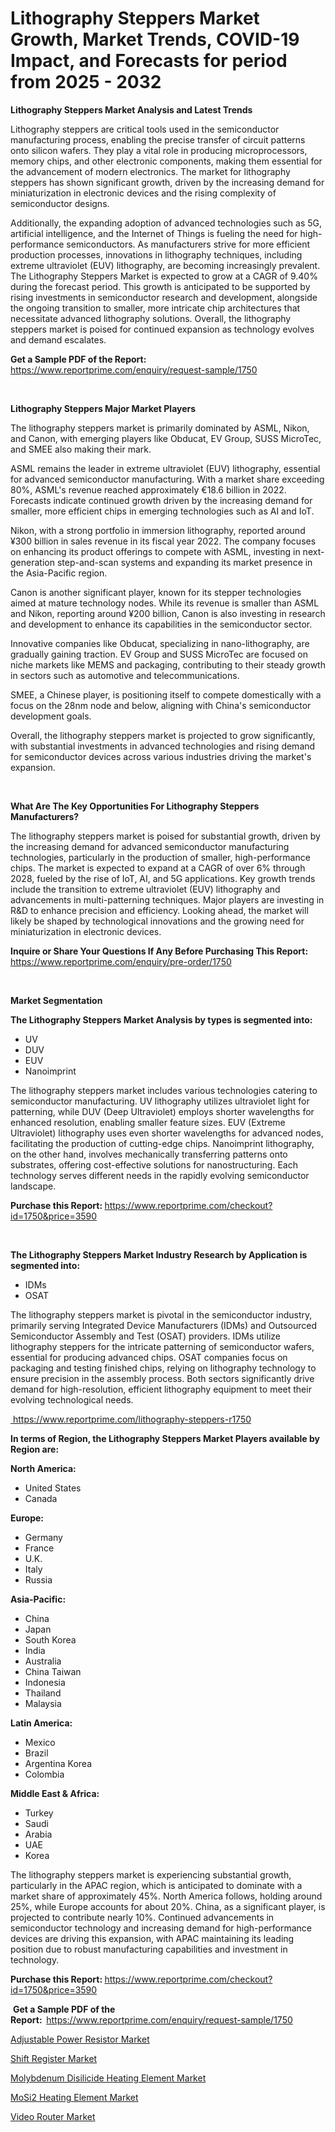 <p><h1>Lithography Steppers Market Growth, Market Trends, COVID-19 Impact, and Forecasts for period from 2025 - 2032</h1></p><p><strong>Lithography Steppers Market Analysis and Latest Trends</strong></p>
<p><p>Lithography steppers are critical tools used in the semiconductor manufacturing process, enabling the precise transfer of circuit patterns onto silicon wafers. They play a vital role in producing microprocessors, memory chips, and other electronic components, making them essential for the advancement of modern electronics. The market for lithography steppers has shown significant growth, driven by the increasing demand for miniaturization in electronic devices and the rising complexity of semiconductor designs. </p><p>Additionally, the expanding adoption of advanced technologies such as 5G, artificial intelligence, and the Internet of Things is fueling the need for high-performance semiconductors. As manufacturers strive for more efficient production processes, innovations in lithography techniques, including extreme ultraviolet (EUV) lithography, are becoming increasingly prevalent. The Lithography Steppers Market is expected to grow at a CAGR of 9.40% during the forecast period. This growth is anticipated to be supported by rising investments in semiconductor research and development, alongside the ongoing transition to smaller, more intricate chip architectures that necessitate advanced lithography solutions. Overall, the lithography steppers market is poised for continued expansion as technology evolves and demand escalates.</p></p>
<p><strong>Get a Sample PDF of the Report:&nbsp;</strong> <a href="https://www.reportprime.com/enquiry/request-sample/1750?utm_campaign=1877&utm_medium=2&utm_source=Github&utm_content=ia&utm_term=18032025&utm_id=lithography-steppers">https://www.reportprime.com/enquiry/request-sample/1750</a></p>
<p>&nbsp;</p>
<p><strong>Lithography Steppers Major Market Players</strong></p>
<p><p>The lithography steppers market is primarily dominated by ASML, Nikon, and Canon, with emerging players like Obducat, EV Group, SUSS MicroTec, and SMEE also making their mark. </p><p>ASML remains the leader in extreme ultraviolet (EUV) lithography, essential for advanced semiconductor manufacturing. With a market share exceeding 80%, ASML's revenue reached approximately €18.6 billion in 2022. Forecasts indicate continued growth driven by the increasing demand for smaller, more efficient chips in emerging technologies such as AI and IoT.</p><p>Nikon, with a strong portfolio in immersion lithography, reported around ¥300 billion in sales revenue in its fiscal year 2022. The company focuses on enhancing its product offerings to compete with ASML, investing in next-generation step-and-scan systems and expanding its market presence in the Asia-Pacific region.</p><p>Canon is another significant player, known for its stepper technologies aimed at mature technology nodes. While its revenue is smaller than ASML and Nikon, reporting around ¥200 billion, Canon is also investing in research and development to enhance its capabilities in the semiconductor sector.</p><p>Innovative companies like Obducat, specializing in nano-lithography, are gradually gaining traction. EV Group and SUSS MicroTec are focused on niche markets like MEMS and packaging, contributing to their steady growth in sectors such as automotive and telecommunications. </p><p>SMEE, a Chinese player, is positioning itself to compete domestically with a focus on the 28nm node and below, aligning with China's semiconductor development goals. </p><p>Overall, the lithography steppers market is projected to grow significantly, with substantial investments in advanced technologies and rising demand for semiconductor devices across various industries driving the market's expansion.</p></p>
<p>&nbsp;</p>
<p><strong>What Are The Key Opportunities For Lithography Steppers Manufacturers?</strong></p>
<p><p>The lithography steppers market is poised for substantial growth, driven by the increasing demand for advanced semiconductor manufacturing technologies, particularly in the production of smaller, high-performance chips. The market is expected to expand at a CAGR of over 6% through 2028, fueled by the rise of IoT, AI, and 5G applications. Key growth trends include the transition to extreme ultraviolet (EUV) lithography and advancements in multi-patterning techniques. Major players are investing in R&D to enhance precision and efficiency. Looking ahead, the market will likely be shaped by technological innovations and the growing need for miniaturization in electronic devices.</p></p>
<p><strong>Inquire or Share Your Questions If Any Before Purchasing This Report:</strong> <a href="https://www.reportprime.com/enquiry/pre-order/1750?utm_campaign=1877&utm_medium=2&utm_source=Github&utm_content=ia&utm_term=18032025&utm_id=lithography-steppers">https://www.reportprime.com/enquiry/pre-order/1750</a></p>
<p>&nbsp;</p>
<p><strong>Market Segmentation</strong></p>
<p><strong>The Lithography Steppers Market Analysis by types is segmented into:</strong></p>
<p><ul><li>UV</li><li>DUV</li><li>EUV</li><li>Nanoimprint</li></ul></p>
<p><p>The lithography steppers market includes various technologies catering to semiconductor manufacturing. UV lithography utilizes ultraviolet light for patterning, while DUV (Deep Ultraviolet) employs shorter wavelengths for enhanced resolution, enabling smaller feature sizes. EUV (Extreme Ultraviolet) lithography uses even shorter wavelengths for advanced nodes, facilitating the production of cutting-edge chips. Nanoimprint lithography, on the other hand, involves mechanically transferring patterns onto substrates, offering cost-effective solutions for nanostructuring. Each technology serves different needs in the rapidly evolving semiconductor landscape.</p></p>
<p><strong>Purchase this Report:&nbsp;</strong><a href="https://www.reportprime.com/checkout?id=1750&price=3590&utm_campaign=1877&utm_medium=2&utm_source=Github&utm_content=ia&utm_term=18032025&utm_id=lithography-steppers">https://www.reportprime.com/checkout?id=1750&price=3590</a></p>
<p>&nbsp;</p>
<p><strong>The Lithography Steppers Market Industry Research by Application is segmented into:</strong></p>
<p><ul><li>IDMs</li><li>OSAT</li></ul></p>
<p><p>The lithography steppers market is pivotal in the semiconductor industry, primarily serving Integrated Device Manufacturers (IDMs) and Outsourced Semiconductor Assembly and Test (OSAT) providers. IDMs utilize lithography steppers for the intricate patterning of semiconductor wafers, essential for producing advanced chips. OSAT companies focus on packaging and testing finished chips, relying on lithography technology to ensure precision in the assembly process. Both sectors significantly drive demand for high-resolution, efficient lithography equipment to meet their evolving technological needs.</p></p>
<p><a href="https://www.reportprime.com/lithography-steppers-r1750?utm_campaign=1877&utm_medium=2&utm_source=Github&utm_content=ia&utm_term=18032025&utm_id=lithography-steppers">&nbsp;https://www.reportprime.com/lithography-steppers-r1750</a></p>
<p><strong>In terms of Region, the Lithography Steppers Market Players available by Region are:</strong></p>
<p>
    <p> <strong> North America: </strong>
        <ul>
            <li>United States</li>
            <li>Canada</li>
        </ul>
        </p> 
    <p> <strong> Europe: </strong>
        <ul>
            <li>Germany</li>
            <li>France</li>
            <li>U.K.</li>
            <li>Italy</li>
            <li>Russia</li>
        </ul>
        </p> 
    <p> <strong> Asia-Pacific: </strong>
        <ul>
            <li>China</li>
            <li>Japan</li>
            <li>South Korea</li>
            <li>India</li>
            <li>Australia</li>
            <li>China Taiwan</li>
            <li>Indonesia</li>
            <li>Thailand</li>
            <li>Malaysia</li>
        </ul>
        </p> 
    <p> <strong> Latin America: </strong>
        <ul>
            <li>Mexico</li>
            <li>Brazil</li>
            <li>Argentina Korea</li>
            <li>Colombia</li>
        </ul>
        </p> 
    <p> <strong> Middle East & Africa: </strong>
        <ul>
            <li>Turkey</li>
            <li>Saudi</li>
            <li>Arabia</li>
            <li>UAE</li>
            <li>Korea</li>
        </ul>
    </p>
    </p>
<p><p>The lithography steppers market is experiencing substantial growth, particularly in the APAC region, which is anticipated to dominate with a market share of approximately 45%. North America follows, holding around 25%, while Europe accounts for about 20%. China, as a significant player, is projected to contribute nearly 10%. Continued advancements in semiconductor technology and increasing demand for high-performance devices are driving this expansion, with APAC maintaining its leading position due to robust manufacturing capabilities and investment in technology.</p></p>
<p><strong>Purchase this Report: </strong><a href="https://www.reportprime.com/checkout?id=1750&price=3590&utm_campaign=1877&utm_medium=2&utm_source=Github&utm_content=ia&utm_term=18032025&utm_id=lithography-steppers">https://www.reportprime.com/checkout?id=1750&price=3590</a></p>
<p>&nbsp;<strong>Get a Sample PDF of the Report:&nbsp;&nbsp;</strong><a href="https://www.reportprime.com/enquiry/request-sample/1750?utm_campaign=1877&utm_medium=2&utm_source=Github&utm_content=ia&utm_term=18032025&utm_id=lithography-steppers">https://www.reportprime.com/enquiry/request-sample/1750</a></p>
<p><strong></strong></p>
<p><p><a href="https://github.com/qetelosooya/Market-Research-Report-List-1/blob/main/adjustable-power-resistor-market.md?utm_campaign=1877&utm_medium=2&utm_source=Github&utm_content=ia&utm_term=18032025&utm_id=lithography-steppers">Adjustable Power Resistor Market</a></p><p><a href="https://github.com/curinbucan9/Market-Research-Report-List-1/blob/main/shift-register-market.md?utm_campaign=1877&utm_medium=2&utm_source=Github&utm_content=ia&utm_term=18032025&utm_id=lithography-steppers">Shift Register Market</a></p><p><a href="https://github.com/deyniphytic/Market-Research-Report-List-1/blob/main/molybdenum-disilicide-heating-element-market.md?utm_campaign=1877&utm_medium=2&utm_source=Github&utm_content=ia&utm_term=18032025&utm_id=lithography-steppers">Molybdenum Disilicide Heating Element Market</a></p><p><a href="https://github.com/haaszgettre6/Market-Research-Report-List-1/blob/main/mosi2-heating-element-market.md?utm_campaign=1877&utm_medium=2&utm_source=Github&utm_content=ia&utm_term=18032025&utm_id=lithography-steppers">MoSi2 Heating Element Market</a></p><p><a href="https://github.com/zanoligarav/Market-Research-Report-List-1/blob/main/video-router-market.md?utm_campaign=1877&utm_medium=2&utm_source=Github&utm_content=ia&utm_term=18032025&utm_id=lithography-steppers">Video Router Market</a></p></p>